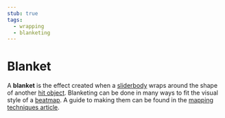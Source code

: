 ```yaml
---
stub: true
tags:
  - wrapping
  - blanketing
---
```


# Blanket

A **blanket** is the effect created when a [sliderbody](/wiki/Hit_object/Sliderbody) wraps around the shape of another [hit object](/wiki/Hit_object). Blanketing can be done in many ways to fit the visual style of a [beatmap](/wiki/Beatmap). A guide to making them can be found in the [mapping techniques article](/wiki/Mapping_Techniques/Making_Good_Sliders#beat-blankets).
